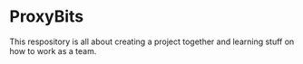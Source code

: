 # ProxyBits
This respository is all about creating a project together and learning stuff on how to work as a team.
